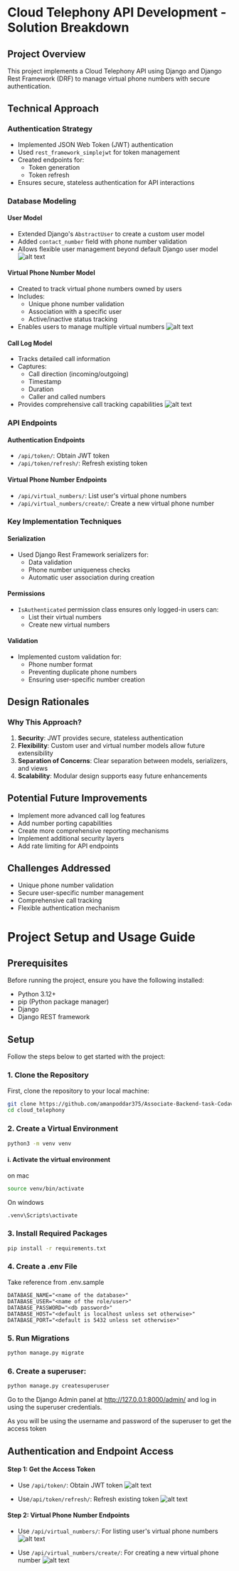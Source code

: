 # Cloud Telephony API Development - Solution Breakdown

## Project Overview
This project implements a Cloud Telephony API using Django and Django Rest Framework (DRF) to manage virtual phone numbers with secure authentication.

## Technical Approach

### Authentication Strategy
- Implemented JSON Web Token (JWT) authentication
- Used `rest_framework_simplejwt` for token management
- Created endpoints for:
  - Token generation
  - Token refresh
- Ensures secure, stateless authentication for API interactions

### Database Modeling

#### User Model
- Extended Django's `AbstractUser` to create a custom user model
- Added `contact_number` field with phone number validation
- Allows flexible user management beyond default Django user model
![alt text](static/image-2.png)

#### Virtual Phone Number Model
- Created to track virtual phone numbers owned by users
- Includes:
  - Unique phone number validation
  - Association with a specific user
  - Active/inactive status tracking
- Enables users to manage multiple virtual numbers
![alt text](static/image-3.png)

#### Call Log Model
- Tracks detailed call information
- Captures:
  - Call direction (incoming/outgoing)
  - Timestamp
  - Duration
  - Caller and called numbers
- Provides comprehensive call tracking capabilities
![alt text](static/image-4.png)

### API Endpoints

#### Authentication Endpoints
- `/api/token/`: Obtain JWT token
- `/api/token/refresh/`: Refresh existing token

#### Virtual Phone Number Endpoints
- `/api/virtual_numbers/`: List user's virtual phone numbers
- `/api/virtual_numbers/create/`: Create a new virtual phone number


### Key Implementation Techniques

#### Serialization
- Used Django Rest Framework serializers for:
  - Data validation
  - Phone number uniqueness checks
  - Automatic user association during creation

#### Permissions
- `IsAuthenticated` permission class ensures only logged-in users can:
  - List their virtual numbers
  - Create new virtual numbers

#### Validation
- Implemented custom validation for:
  - Phone number format
  - Preventing duplicate phone numbers
  - Ensuring user-specific number creation

## Design Rationales

### Why This Approach?
1. **Security**: JWT provides secure, stateless authentication
2. **Flexibility**: Custom user and virtual number models allow future extensibility
3. **Separation of Concerns**: Clear separation between models, serializers, and views
4. **Scalability**: Modular design supports easy future enhancements

## Potential Future Improvements
- Implement more advanced call log features
- Add number porting capabilities
- Create more comprehensive reporting mechanisms
- Implement additional security layers
- Add rate limiting for API endpoints

## Challenges Addressed
- Unique phone number validation
- Secure user-specific number management
- Comprehensive call tracking
- Flexible authentication mechanism


# Project Setup and Usage Guide
## Prerequisites

Before running the project, ensure you have the following installed:

- Python 3.12+
- pip (Python package manager)
- Django
- Django REST framework

## Setup

Follow the steps below to get started with the project:

### 1. Clone the Repository

First, clone the repository to your local machine:

```bash
git clone https://github.com/amanpoddar375/Associate-Backend-task-Codavatar.git
cd cloud_telephony
```

### 2. Create a Virtual Environment

```bash
python3 -m venv venv
```
#### i. Activate the virtual environment

on mac
```bash
source venv/bin/activate
```
On windows
```bash
.venv\Scripts\activate
```
### 3. Install Required Packages
```bash
pip install -r requirements.txt

```
### 4. Create a .env File
 Take reference from .env.sample 

    DATABASE_NAME="<name of the database>"
    DATABASE_USER="<name of the role/user>"
    DATABASE_PASSWORD="<db password>"
    DATABASE_HOST="<default is localhost unless set otherwise>"
    DATABASE_PORT="<default is 5432 unless set otherwise>"

### 5. Run Migrations
```bash
python manage.py migrate
```
### 6. Create a superuser:

```bash
python manage.py createsuperuser
```


Go to the Django Admin panel at http://127.0.0.1:8000/admin/ and log in using the superuser credentials.

As you will be using the username and password of the superuser to get the access token

## Authentication and Endpoint Access
#### Step 1: Get the Access Token
- Use `/api/token/`: Obtain JWT token
![alt text](static/token.png)

- Use`/api/token/refresh/`: Refresh existing token
![alt text](static/refresh.png)

#### Step 2:  Virtual Phone Number Endpoints
- Use `/api/virtual_numbers/`: For listing user's virtual phone numbers
![alt text](static/image.png)

- Use `/api/virtual_numbers/create/`: For creating a new virtual phone number
![alt text](static/image-1.png)